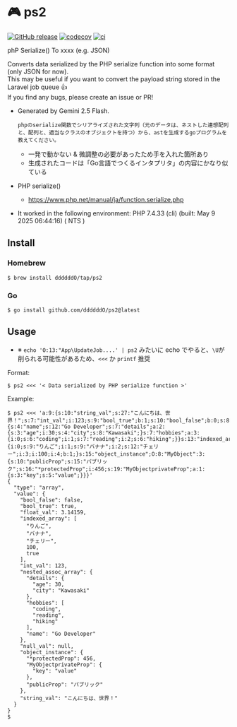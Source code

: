 # 🎮 ps2

[![GitHub release](https://img.shields.io/github/release/ddddddO/ps2.svg?label=Release&color=darkcyan)](https://github.com/ddddddO/ps2/releases)
[![codecov](https://codecov.io/gh/ddddddO/ps2/graph/badge.svg?token=6E0G81K2H0)](https://codecov.io/gh/ddddddO/ps2)
[![ci](https://github.com/ddddddO/ps2/actions/workflows/ci.yaml/badge.svg)](https://github.com/ddddddO/ps2/actions/workflows/ci.yaml)


phP Serialize() To xxxx (e.g. JSON)

Converts data serialized by the PHP serialize function into some format (only JSON for now).</br>
This may be useful if you want to convert the payload string stored in the Laravel job queue 👍 </br>
If you find any bugs, please create an issue or PR! 

- Generated by Gemini 2.5 Flash.
    ```
    phpのserialize関数でシリアライズされた文字列（元のデータは、ネストした連想配列と、配列と、適当なクラスのオブジェクトを持つ）から、astを生成するgoプログラムを教えてください。
    ```

    - 一発で動かない & 微調整の必要があったため手を入れた箇所あり
    - 生成されたコードは「Go言語でつくるインタプリタ」の内容にかなり似ている

- PHP serialize()
    - https://www.php.net/manual/ja/function.serialize.php

- It worked in the following environment: PHP 7.4.33 (cli) (built: May  9 2025 06:44:16) ( NTS )

## Install

### Homebrew

```console
$ brew install ddddddO/tap/ps2
```

### Go
```console
$ go install github.com/ddddddO/ps2@latest
```

## Usage

- ※ `echo 'O:13:"App\UpdateJob....' | ps2` みたいに echo でやると、`\U`が削られる可能性があるため、`<<<` か `printf` 推奨

Format:
```console
$ ps2 <<< '< Data serialized by PHP serialize function >'
```

Example:

```console
$ ps2 <<< 'a:9:{s:10:"string_val";s:27:"こんにちは、世界！";s:7:"int_val";i:123;s:9:"bool_true";b:1;s:10:"bool_false";b:0;s:8:"null_val";N;s:9:"float_val";d:3.14159;s:18:"nested_assoc_array";a:3:{s:4:"name";s:12:"Go Developer";s:7:"details";a:2:{s:3:"age";i:30;s:4:"city";s:8:"Kawasaki";}s:7:"hobbies";a:3:{i:0;s:6:"coding";i:1;s:7:"reading";i:2;s:6:"hiking";}}s:13:"indexed_array";a:5:{i:0;s:9:"りんご";i:1;s:9:"バナナ";i:2;s:12:"チェリー";i:3;i:100;i:4;b:1;}s:15:"object_instance";O:8:"MyObject":3:{s:10:"publicProp";s:15:"パブリック";s:16:"*protectedProp";i:456;s:19:"MyObjectprivateProp";a:1:{s:3:"key";s:5:"value";}}}'
{
  "type": "array",
  "value": {
    "bool_false": false,
    "bool_true": true,
    "float_val": 3.14159,
    "indexed_array": [
      "りんご",
      "バナナ",
      "チェリー",
      100,
      true
    ],
    "int_val": 123,
    "nested_assoc_array": {
      "details": {
        "age": 30,
        "city": "Kawasaki"
      },
      "hobbies": [
        "coding",
        "reading",
        "hiking"
      ],
      "name": "Go Developer"
    },
    "null_val": null,
    "object_instance": {
      "*protectedProp": 456,
      "MyObjectprivateProp": {
        "key": "value"
      },
      "publicProp": "パブリック"
    },
    "string_val": "こんにちは、世界！"
  }
}
$
```
